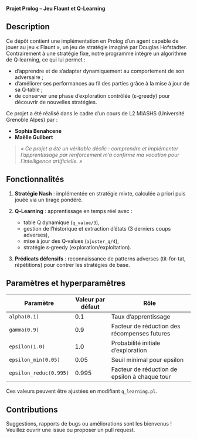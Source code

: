 **Projet Prolog – Jeu Flaunt et Q‑Learning**

## Description

Ce dépôt contient une implémentation en Prolog d’un agent capable de jouer au jeu « Flaunt », un jeu de stratégie imaginé par Douglas Hofstadter. Contrairement à une stratégie fixe, notre programme intègre un algorithme de Q‑learning, ce qui lui permet :

* d’apprendre et de s’adapter dynamiquement au comportement de son adversaire ;
* d’améliorer ses performances au fil des parties grâce à la mise à jour de sa Q‑table ;
* de conserver une phase d’exploration contrôlée (ε‑greedy) pour découvrir de nouvelles stratégies.

Ce projet a été réalisé dans le cadre d’un cours de L2 MIASHS (Université Grenoble Alpes) par :

* **Sophia Benahcene**
* **Maëlle Guilbert**

> *« Ce projet a été un véritable déclic : comprendre et implémenter l’apprentissage par renforcement m’a confirmé ma vocation pour l’intelligence artificielle. »*

## Fonctionnalités

1. **Stratégie Nash** : implémentée en stratégie mixte, calculée a priori puis jouée via un tirage pondéré.
2. **Q‑Learning** : apprentissage en temps réel avec :

   * table Q dynamique (`q_value/3`),
   * gestion de l’historique et extraction d’états (3 derniers coups adverses),
   * mise à jour des Q‑values (`ajuster_q/4`),
   * stratégie ε‑greedy (exploration/exploitation).
3. **Prédicats défensifs** : reconnaissance de patterns adverses (tit-for-tat, répétitions) pour contrer les stratégies de base.

## Paramètres et hyperparamètres

| Paramètre              | Valeur par défaut | Rôle                                          |
| ---------------------- | ----------------- | --------------------------------------------- |
| `alpha(0.1)`           | 0.1               | Taux d’apprentissage                          |
| `gamma(0.9)`           | 0.9               | Facteur de réduction des récompenses futures  |
| `epsilon(1.0)`         | 1.0               | Probabilité initiale d’exploration            |
| `epsilon_min(0.05)`    | 0.05              | Seuil minimal pour epsilon                    |
| `epsilon_reduc(0.995)` | 0.995             | Facteur de réduction de epsilon à chaque tour |

Ces valeurs peuvent être ajustées en modifiant `q_learning.pl`.

## Contributions

Suggestions, rapports de bugs ou améliorations sont les bienvenus ! Veuillez ouvrir une issue ou proposer un pull request.

